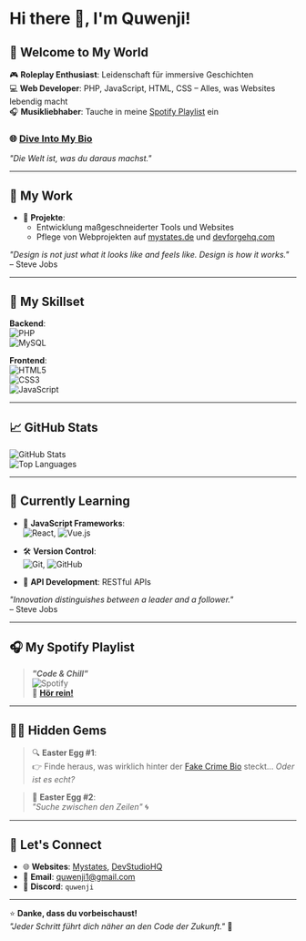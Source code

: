 # Hi there 👋, I'm Quwenji!

## 🌌 Welcome to My World  
🎮 **Roleplay Enthusiast**: Leidenschaft für immersive Geschichten  
💻 **Web Developer**: PHP, JavaScript, HTML, CSS – Alles, was Websites lebendig macht  
🎧 **Musikliebhaber**: Tauche in meine [Spotify Playlist](https://open.spotify.com/playlist/4oryQukeSuIhA4lVIjtfwE?si=c40c981658384b80) ein  

### 🌐 **[Dive Into My Bio](https://fakecrime.bio/quwenji)**  
_"Die Welt ist, was du daraus machst."_  

---

## 💼 My Work  
- 🌟 **Projekte**:  
  - Entwicklung maßgeschneiderter Tools und Websites  
  - Pflege von Webprojekten auf [mystates.de](https://mystates.de) und [devforgehq.com](https://devforgehq.com)  

*"Design is not just what it looks like and feels like. Design is how it works."*  
– Steve Jobs  

---

## 🔧 My Skillset  
**Backend**:  
![PHP](https://img.shields.io/badge/PHP-000?style=flat&logo=php&logoColor=white)  
![MySQL](https://img.shields.io/badge/MySQL-4479A1?style=flat&logo=mysql&logoColor=white)  

**Frontend**:  
![HTML5](https://img.shields.io/badge/HTML5-E34F26?style=flat&logo=html5&logoColor=white)  
![CSS3](https://img.shields.io/badge/CSS3-1572B6?style=flat&logo=css3&logoColor=white)  
![JavaScript](https://img.shields.io/badge/JavaScript-F7DF1E?style=flat&logo=javascript&logoColor=black)  

---

## 📈 GitHub Stats  
![GitHub Stats](https://github-readme-stats.vercel.app/api?username=Quwenji&show_icons=true&theme=radical)  
![Top Languages](https://github-readme-stats.vercel.app/api/top-langs/?username=Quwenji&layout=compact&theme=radical)  

---

## 🎯 Currently Learning  
- 🌟 **JavaScript Frameworks**:  
  ![React](https://img.shields.io/badge/React-61DAFB?style=flat&logo=react&logoColor=white), ![Vue.js](https://img.shields.io/badge/Vue.js-4FC08D?style=flat&logo=vue.js&logoColor=white)  

- 🛠️ **Version Control**:  
  ![Git](https://img.shields.io/badge/Git-F05032?style=flat&logo=git&logoColor=white), ![GitHub](https://img.shields.io/badge/GitHub-181717?style=flat&logo=github)  

- 📡 **API Development**: RESTful APIs  

*"Innovation distinguishes between a leader and a follower."*  
– Steve Jobs  

---

## 🎧 My Spotify Playlist  
> _**"Code & Chill"**_  
![Spotify](https://novatorem.vercel.app/api/spotify)  
🎵 **[Hör rein!](https://open.spotify.com/playlist/4oryQukeSuIhA4lVIjtfwE?si=c40c981658384b80)**  

---

## 🕵️‍♂️ Hidden Gems  
> 🔍 **Easter Egg #1**:  
👉 Finde heraus, was wirklich hinter der [Fake Crime Bio](https://fakecrime.bio/quwenji) steckt... _Oder ist es echt?_  

> 🧙 **Easter Egg #2**:  
_"Suche zwischen den Zeilen"_ 🌀  

---

## 🌟 Let's Connect  
- 🌐 **Websites**: [Mystates](https://mystates.de), [DevStudioHQ](https://devstudiohq.com)  
- 📧 **Email**: quwenji1@gmail.com  
- 💬 **Discord**: `quwenji`  

---

⭐️ **Danke, dass du vorbeischaust!**  
_"Jeder Schritt führt dich näher an den Code der Zukunft."_ 🚀
